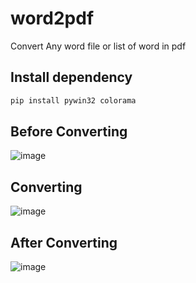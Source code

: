 # word2pdf 
Convert Any word file or list of word in pdf

 
## Install dependency
```python
pip install pywin32 colorama
```

## Before Converting
![image](https://github.com/user-attachments/assets/d59263c3-e323-410a-8cdb-81959e514472)

## Converting
![image](https://github.com/user-attachments/assets/61f768fd-b5aa-4e68-b165-73d365ced98e)

## After Converting
![image](https://github.com/user-attachments/assets/27e4bf98-d554-4399-8a01-cac9cc6d82a5)
